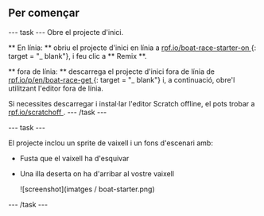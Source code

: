 ## Per començar

\--- task \--- Obre el projecte d'inici.

** En línia: ** obriu el projecte d'inici en línia a [ rpf.io/boat-race-starter-on ](http://rpf.io/boat-race-starter-on) {: target = "_ blank"}, i feu clic a ** Remix **.

** fora de línia: ** descarrega el projecte d'inici fora de línia de [ rpf.io/p/en/boat-race-get ](http://rpf.io/p/en/boat-race-get) {: target = "_ blank"} i, a continuació, obre'l utilitzant l'editor fora de línia.

Si necessites descarregar i instal·lar l'editor Scratch offline, el pots trobar a [ rpf.io/scratchoff ](http://rpf.io/scratchoff). \--- /task \---

\--- task \---

El projecte inclou un sprite de vaixell i un fons d'escenari amb:

- Fusta que el vaixell ha d'esquivar
- Una illa deserta on ha d'arribar al vostre vaixell
    
    ![screenshot](imatges / boat-starter.png)

\--- /task \---